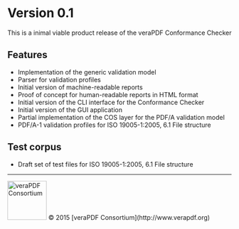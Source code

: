 # Version 0.1

This is a inimal viable product release of the veraPDF Conformance Checker

## Features

- Implementation of the generic validation model
- Parser for validation profiles
- Initial version of machine-readable reports
- Proof of concept for human-readable reports in HTML format
- Initial version of the CLI interface for the Conformance Checker
- Initial version of the GUI application 
- Partial implementation of the COS layer for the PDF/A validation model
- PDF/A-1 validation profiles for ISO 19005-1:2005, 6.1 File structure

## Test corpus

- Draft set of test files for ISO 19005-1:2005, 6.1 File structure

***

<img src="http://www.verapdf.org/img/vera-logo.png" width="88" alt="veraPDF Consortium"/>
© 2015 [veraPDF Consortium](http://www.verapdf.org)
